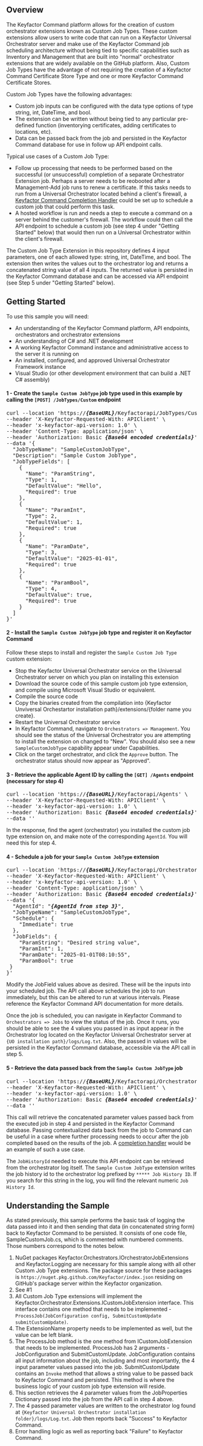 ## Overview

The Keyfactor Command platform allows for the creation of custom orchestrator extensions known as Custom Job Types.  These custom extensions allow users to write code that can run on a Keyfactor Universal Orchestrator server and make use of the Keyfactor Command job scheduling architecture without being tied to specific capabilities such as Inventory and Management that are built into "normal" orchestrator extensions that are widely available on the GitHub platform.  Also, Custom Job Types have the advantage of not requiring the creation of a Keyfactor Command Certificate Store Type and one or more Keyfactor Command Certificate Stores.

Custom Job Types have the following advantages:
- Custom job inputs can be configured with the data type options of type string, int, DateTime, and bool.
- The extension can be written without being tied to any particular pre-defined function (inventorying certificates, adding certificates to locations, etc).
- Data can be passed back from the job and persisted in the Keyfactor Command database for use in follow up API endpoint calls.

Typical use cases of a Custom Job Type:
- Follow up processing that needs to be performed based on the successful (or unsuccessful) completion of a separate Orchestrator Extension job.  Perhaps a server needs to be reobooted after a Management-Add job runs to renew a certificate.  If this tasks needs to run from a Universal Orchestrator located behind a client's firewall, a [Keyfactor Command Completion Handler](https://github.com/Keyfactor/keyfactor-sample-jobcompletionhandler) could be set up to schedule a custom job that could perform this task.
- A hosted workflow is run and needs a step to execute a command on a server behind the customer's firewall.  The workflow could then call the API endpoint to schedule a custom job (see step 4 under "Getting Started" below) that would then run on a Universal Orchestrator within the client's firewall.


The Custom Job Type Extension in this repository defines 4 input parameters, one of each allowed type: string, int, DateTime, and bool.  The extension then writes the values out to the orchestrator log and returns a concatenated string value of all 4 inputs.  The returned value is persisted in the Keyfactor Command database and can be accessed via API endpoint (see Step 5 under "Getting Started" below).


## Getting Started

To use this sample you will need:
- An understanding of the Keyfactor Command platform, API endpoints, orchestrators and orchestrator extensions
- An understanding of C# and .NET development
- A working Keyfactor Command instance and administrative access to the server it is running on
- An installed, configured, and approved Universal Orchestrator Framework instance
- Visual Studio (or other development environment that can build a .NET C# assembly)

#### 1 - Create the `Sample Custom JobType` job type used in this example by calling the `[POST] /JobTypes/Custom` endpoint
<pre>
curl --location 'https://<b><i>{BaseURL}</b></i>/Keyfactorapi/JobTypes/Custom' \
--header 'X-Keyfactor-Requested-With: APIClient' \
--header 'x-keyfactor-api-version: 1.0' \
--header 'Content-Type: application/json' \
--header 'Authorization: Basic <b><i>{Base64 encoded credentials}</b></i>' \
--data '{
  "JobTypeName": "SampleCustomJobType",
  "Description": "Sample Custom JobType",
  "JobTypeFields": [
    {
      "Name": "ParamString",
      "Type": 1,
      "DefaultValue": "Hello",
      "Required": true
    },
    {
      "Name": "ParamInt",
      "Type": 2,
      "DefaultValue": 1,
      "Required": true
    }, 
    {
      "Name": "ParamDate",
      "Type": 3,
      "DefaultValue": "2025-01-01",
      "Required": true
    }, 
    {
      "Name": "ParamBool",
      "Type": 4,
      "DefaultValue": true,
      "Required": true
    }
  ]
}'
</pre>

#### 2 - Install the `Sample Custom JobType` job type and register it on Keyfactor Command
Follow these steps to install and register the `Sample Custom Job Type` custom extension:
- Stop the Keyfactor Universal Orchestrator service on the Universal Orchestrator server on which you plan on installing this extension
- Download the source code of this sample custom job type extension, and compile using Microsoft Visual Studio or equivalent.
- Compile the source code
- Copy the binaries created from the compilation into {Keyfactor Unviversal Orchestartor installation path}/extensions/{folder name you create}.
- Restart the Universal Orchestrator service
- In Keyfactor Command, navigate to `Orchestrators => Management`.  You should see the status of the Universal Orchestrator you are attempting to install the extension on changed to "New".  You should also see a new `SampleCustomJobType` capability appear under Capabilities.
- Click on the target orchestrator, and click the `Approve` button.  The orchestrator status should now appear as "Approved".

#### 3 - Retrieve the applicable Agent ID by calling the `[GET] /Agents` endpoint (necessary for step 4)
<pre>
curl --location 'https://<b><i>{BaseURL}</b></i>/Keyfactorapi/Agents' \
--header 'X-Keyfactor-Requested-With: APIClient' \
--header 'x-keyfactor-api-version: 1.0' \
--header 'Authorization: Basic <b><i>{Base64 encoded credentials}</b></i>' \
--data ''
</pre>

In the response, find the agent (orchestrator) you installed the custom job type extension on, and make note of the corresponding `AgentId`.  You will need this for step 4.

#### 4 - Schedule a job for your `Sample Custom JobType` extension
<pre>
curl --location 'https://<b><i>{BaseURL}</b></i>/Keyfactorapi/OrchestratorJobs/Custom' \
--header 'X-Keyfactor-Requested-With: APIClient' \
--header 'x-keyfactor-api-version: 1.0' \
--header 'Content-Type: application/json' \
--header 'Authorization: Basic <b><i>{Base64 encoded credentials}</b></i>' \
--data '{
  "AgentId": "<b><i>{AgentId from step 3}</b></i>",
  "JobTypeName": "SampleCustomJobType",
  "Schedule": {
    "Immediate": true
  },
  "JobFields": {
    "ParamString": "Desired string value",
    "ParamInt": 1,
    "ParamDate": "2025-01-01T08:10:55",
    "ParamBool": true
 }
}'
</pre>

Modify the JobField values above as desired.  These will be the inputs into your scheduled job.  The API call above schedules the job to run immediately, but this can be altered to run at various intervals.  Please reference the Keyfactor Command API documentation for more details.

Once the job is scheduled, you can navigate in Keyfactor Command to `Orchestrators => Jobs` to view the status of the job.  Once it runs, you should be able to see the 4 values you passed in as input appear in the Orchestrator log located on the Keyfactor Universal Orchestrator server at `{UO installation path}/logs/Log.txt`.  Also, the passed in values will be persisted in the Keyfactor Command database, accessible via the API call in step 5.

#### 5 - Retrieve the data passed back from the `Sample Custom JobType` job
<pre>
curl --location 'https://<b><i>{BaseURL}</b></i>/Keyfactorapi/OrchestratorJobs/JobStatus/Data?jobHistoryId=<b><i>{job history id from job run in step 4}</b></i>' \
--header 'X-Keyfactor-Requested-With: APIClient' \
--header 'x-keyfactor-api-version: 1.0' \
--header 'Authorization: Basic <b><i>{Base64 encoded credentials}</b></i>' \
--data ''
</pre>

This call will retrieve the concatenated parameter values passed back from the executed job in step 4 and persisted in the Keyfactor Command database.  Passing contextualized data back from the job to Command can be useful in a case where further processing needs to occur after the job completed based on the results of the job.  A [completion handler](https://github.com/Keyfactor/keyfactor-sample-jobcompletionhandler) would be an example of such a use case.

The `JobHistoryId` needed to execute this API endpoint can be retrieved from the orchestrator log itself.  The `Sample Custom JobType` extension writes the job history id to the orchestrator log prefixed by `***** Job History ID`.  If you search for this string in the log, you will find the relevant numeric `Job History Id`.


## Understanding the Sample

As stated previously, this sample performs the basic task of logging the data passed into it and then sending that data (in concatenated string form) back to Keyfactor Command to be persisted.  It consists of one code file, SampleCustomJob.cs, which is commented with numbered comments.  Those numbers correspond to the notes below.

1. NuGet packages Keyfactor.Orchestrators.IOrchestratorJobExtensions and Keyfactor.Logging are necessary for this sample along with all other Custom Job Type extensions.  The package source for these packages is `https://nuget.pkg.github.com/Keyfactor/index.json` residing on GitHub's package server within the Keyfactor organization.
2. See #1
3. All Custom Job Type extensions will implement the Keyfactor.Orchestrator.Extensions.ICustomJobExtension interface.  This interface contains one method that needs to be implemented - `ProcessJob(JobConfiguration config, SubmitCustomUpdate submitCustomUpdate)`.
4. The ExtensionName property needs to be implemented as well, but the value can be left blank.
5. The ProcessJob method is the one method from ICustomJobExtension that needs to be implemented.  ProcessJob has 2 arguments - JobConfiguration and SubmitCustomUpdate.  JobConfiguration contains all input information about the job, including and most importantly, the 4 input parameter values passed into the job.  SubmitCustomUpdate contains an `Invoke` method that allows a string value to be passed back to Keyfactor Command and persisted.  This method is where the business logic of your custom job type extension will reside.
6. This section retrieves the 4 parameter values from the JobProperties Dictionary passed into the job from the API call in step 4 above.
7. The 4 passed parameter values are written to the orchestrator log found at `{Keyfactor Universal Orchestrator installation folder}/logs/Log.txt`.  Job then reports back "Success" to Keyfactor Command.
8. Error handling logic as well as reporting back "Failure" to Keyfactor Command.